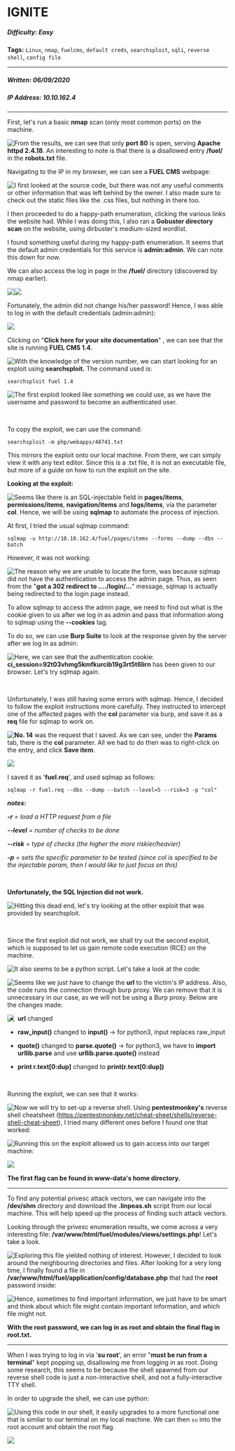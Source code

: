 # IGNITE

##### Difficulty: Easy

**Tags:** `Linux`,  `nmap`,  `fuelcms`,  `default creds`,  `searchsploit`,  `sqli`,  `reverse shell`,  `config file` 

---

##### Written: 06/09/2020

##### IP Address: 10.10.162.4

---

First, let's run a basic **nmap** scan (only most common ports) on the machine. 

<img style="float: left;" src="screenshots/screenshot1.png">

From the results, we can see that only **port 80** is open, serving **Apache httpd 2.4.18**. An interesting to note is that there is a disallowed entry **/fuel/** in the **robots.txt** file.

Navigating to the IP in my browser, we can see a **FUEL CMS** webpage:

<img style="float: left;" src="screenshots/screenshot2.png">

I first looked at the source code, but there was not any useful comments or other information that was left behind by the owner. I also made sure to check out the static files like the .css files, but nothing in there too.

I then proceeded to do a happy-path enumeration, clicking the various links the website had. While I was doing this, I also ran a **Gobuster directory scan** on the website, using dirbuster's medium-sized wordlist.

I found something useful during my happy-path enumeration. It seems that the default admin credentials for this service is **admin:admin**. We can note this down for now.

We can also access the log in page in the **/fuel/** directory (discovered by nmap earlier).

<img style="float: left;" src="screenshots/screenshot3.png">

<img style="float: left;" src="screenshots/screenshot4.png">

<br>

Fortunately, the admin did not change his/her password! Hence, I was able to log in with the default credentials (admin:admin):

<img style="float: left;" src="screenshots/screenshot5.png">

<br>

Clicking on "**Click here for your site documentation**" , we can see that the site is running **FUEL CMS 1.4**.

<img style="float: left;" src="screenshots/screenshot6.png">

With the knowledge of the version number, we can start looking for an exploit using **searchsploit.** The command used is:

```
searchsploit fuel 1.4
```

<img style="float: left;" src="screenshots/screenshot7.png">

 The first exploit looked like something we could use, as we have the username and password to become an authenticated user.

<br>

To copy the exploit, we can use the command:

```
searchsploit -m php/webapps/48741.txt
```

This mirrors the exploit onto our local machine. From there, we can simply view it with any text editor. Since this is a .txt file, it is not an executable file, but more of a guide on how to run the exploit on the site.

**Looking at the exploit:**

<img style="float: left;" src="screenshots/screenshot8.png">

Seems like there is an SQL-injectable field in **pages/items**, **permissions/items**, **navigation/items** and **logs/items**, via the parameter **col**. Hence, we will be using **sqlmap** to automate the process of injection.

At first, I tried the usual sqlmap command:

```
sqlmap -u http://10.10.162.4/fuel/pages/items --forms --dump --dbs --batch
```

However, it was not working:

<img style="float: left;" src="screenshots/screenshot9.png">

The reason why we are unable to locate the form, was because sqlmap did not have the authentication to access the admin page. Thus, as seen from the "**got a 302 redirect to …./login/…**" message, sqlmap is actually being redirected to the login page instead. 

To allow sqlmap to access the admin page, we need to find out what is the cookie given to us after we log in as admin and pass that information along to sqlmap using the **--cookies** tag.

To do so, we can use **Burp Suite** to look at the response given by the server after we log in as admin:

<img style="float: left;" src="screenshots/screenshot10.png">

Here, we can see that the authentication cookie: **ci_session=92t03vhmg5kmfkurcib19g3rt5t6lirn** has been given to our browser. Let's try sqlmap again.

<br>

Unfortunately, I was still having some errors with sqlmap. Hence, I decided to follow the exploit instructions more carefully. They instructed to intercept one of the affected pages with the **col** parameter via burp, and save it as a **req** file for sqlmap to work on. 

<img style="float: left;" src="screenshots/screenshot11.png">

**No. 14** was the request that I saved. As we can see, under the **Params** tab, there is the **col** parameter. All we had to do then was to right-click on the entry, and click **Save item**.

<img style="float: left;" src="screenshots/screenshot12.png">

<br>

I saved it as '**fuel.req**', and used sqlmap as follows:

 ```
 sqlmap -r fuel.req --dbs --dump --batch --level=5 --risk=3 -p "col"
 ```

***notes:***

***-r** = load a HTTP request from a file*

***--level** = number of checks to be done*

***--risk** = type of checks (the higher the more riskier/heavier)*

***-p** = sets the specific parameter to be tested (since col is specified to be the injectable param, then I would like to just focus on this)*

<br>

 **Unfortunately, the SQL Injection did not work.**

<img style="float: left;" src="screenshots/screenshot13.png">

Hitting this dead end, let's try looking at the other exploit that was provided by searchsploit.

<br>

Since the first exploit did not work, we shall try out the second exploit, which is supposed to let us gain remote code execution (RCE) on the machine.

<img style="float: left;" src="screenshots/screenshot7.png">

It also seems to be a python script. Let's take a look at the code:

<img style="float: left;" src="screenshots/screenshot14.png">

Seems like we just have to change the **url** to the victim's IP address. Also, the code runs the connection through burp proxy. We can remove that it is unnecessary in our case, as we will not be using a Burp proxy. Below are the changes made:

<img style="float: left;" src="screenshots/screenshot15.png">

- **url** changed

- **raw_input()** changed to **input()**  -> for python3, input replaces raw_input

- **quote()** changed to **parse.quote()** -> for python3, we have to **import urllib.parse** and use **urllib.parse.quote()** instead

- **print r.text[0:dup]** changed to **print(r.text[0:dup])**

<br>

Running the exploit, we can see that it works:

<img style="float: left;" src="screenshots/screenshot16.png">

Now we will try to set-up a reverse shell. Using **pentestmonkey's** reverse shell cheatsheet (https://pentestmonkey.net/cheat-sheet/shells/reverse-shell-cheat-sheet), I tried many different ones before I found one that worked:

<img style="float: left;" src="screenshots/screenshot17.png">

Running this on the exploit allowed us to gain access into our target machine:

 <img style="float: left;" src="screenshots/screenshot18.png">













<br>

**The first flag can be found in www-data's home directory.**

---

To find any potential privesc attack vectors, we can navigate into the **/dev/shm** directory and download the **.linpeas.sh** script from our local machine. This will help speed up the process of finding such attack vectors.

Looking through the privesc enumeration results, we come across a very interesting file: **/var/www/html/fuel/modules/views/settings.php**! Let's take a look.

<img style="float: left;" src="screenshots/screenshot20.png">

Exploring this file yielded nothing of interest. However, I decided to look around the neighbouring directories and files. 
After looking for a very long time, I finally found a file in **/var/www/html/fuel/application/config/database.php** that had the **root** password inside:

<img style="float: left;" src="screenshots/screenshot21.png">

Hence, sometimes to find important information, we just have to be smart and think about which file might contain important information, and which file might not.

**With the root password, we can log in as root and obtain the final flag in root.txt.**

---

When I was trying to log in via '**su root**', an error "**must be run from a terminal**" kept popping up, disallowing me from logging in as root. Doing some research, this seems to be because the shell spawned from our reverse shell code is just a non-interactive shell, and not a fully-interactive TTY shell.

In order to upgrade the shell, we can use python:

<img style="float: left;" src="screenshots/screenshot22.png">

Using this code in our shell, it easily upgrades to a more functional one that is similar to our terminal on my local machine. We can then ```su``` into the root account and obtain the root flag.

<img style="float: left;" src="screenshots/screenshot23.png">
